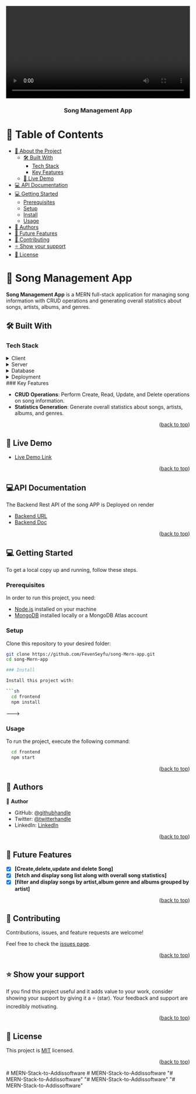
<div align="center">
  <video width="100%" height="auto" controls>
   <source src="https://github.com/FevenSeyfu/song-Mern-app/blob/dev/Song%20App%20Demo.webm"" type="video/webm">
  </video>
  <br/>
  <h3><b>Song Management App</b></h3>
</div>

# 📗 Table of Contents

- [📖 About the Project](#about-project)
  - [🛠 Built With](#built-with)
    - [Tech Stack](#tech-stack)
    - [Key Features](#key-features)
  - [🚀 Live Demo](#live-demo)
- [💻 API Documentation](#api-doc)
- [💻 Getting Started](#getting-started)
  - [Prerequisites](#prerequisites)
  - [Setup](#setup)
  - [Install](#install)
  - [Usage](#usage)
- [👥 Authors](#authors)
- [🔭 Future Features](#future-features)
- [🤝 Contributing](#contributing)
- [⭐️ Show your support](#support)
- [📝 License](#license)

<!-- PROJECT DESCRIPTION -->

# 📖 Song Management App <a name="about-project"></a>

**Song Management App** is a MERN full-stack application for managing song information with CRUD operations and generating overall statistics about songs, artists, albums, and genres.

## 🛠 Built With <a name="built-with"></a>

### Tech Stack <a name="tech-stack"></a>

<details>
  <summary>Client</summary>
  <ul>
    <li><a href="https://www.typescriptlang.org/">TypeScript</a></li>
    <li><a href="https://react.dev/">React with TypeScript</a></li>
    <li><a href="https://redux-toolkit.js.org/">Redux Toolkit</a></li>
    <li><a href="https://redux-saga.js.org/">Redux Saga</a></li>
    <li><a href="https://emotion.sh/docs/introduction">Emotion</a></li>
    <li><a href="https://rebassjs.org/">Styled Components-RebassJs</a></li>
  </ul>
</details>

<details>
  <summary>Server</summary>
  <ul>
    <li><a href="https://expressjs.com/">Express.js</a></li>
  </ul>
</details>

<details>
<summary>Database</summary>
  <ul>
    <li><a href="https://www.mongodb.com/">MongoDB</a></li>
    <li><a href="https://mongoosejs.com/">Monogoose</a></li>
  </ul>
</details>

<details>
  <summary>Deployment</summary>
  <ul>
    <li><a href="https://www.docker.com/">Docker</a></li>
  </ul>
</details>
### Key Features <a name="key-features"></a>

- **CRUD Operations**: Perform Create, Read, Update, and Delete operations on song information.
- **Statistics Generation**: Generate overall statistics about songs, artists, albums, and genres.

<p align="right">(<a href="#readme-top">back to top</a>)</p>

<!-- LIVE DEMO -->

## 🚀 Live Demo <a name="live-demo"></a>

- [Live Demo Link](https://addis-songapp.netlify.app)

<p align="right">(<a href="#readme-top">back to top</a>)</p>

<!-- API DOC -->

## 💻API Documentation <a name="api-doc"></a>

The Backend Rest API of the song APP is Deployed on render
- [Backend URL](https://song-api-pncl.onrender.com/songs/)
- [Backend Doc](https://github.com/FevenSeyfu/song-Mern-app/blob/main/backend/README.md)

<p align="right">(<a href="#readme-top">back to top</a>)</p>

<!-- GETTING STARTED -->

## 💻 Getting Started <a name="getting-started"></a>

To get a local copy up and running, follow these steps.

### Prerequisites

In order to run this project, you need:

- [Node.js](https://nodejs.org/) installed on your machine
- [MongoDB](https://www.mongodb.com/) installed locally or a MongoDB Atlas account

### Setup

Clone this repository to your desired folder:

```sh
git clone https://github.com/FevenSeyfu/song-Mern-app.git
cd song-Mern-app

### Install

Install this project with:

```sh
  cd frontend
  npm install
```
--->

### Usage

To run the project, execute the following command:

```sh
  cd frontend
  npm start
```

<p align="right">(<a href="#readme-top">back to top</a>)</p>

<!-- AUTHORS -->

## 👥 Authors <a name="authors"></a>

👤 **Author**

- GitHub: [@githubhandle](https://github.com/FevenSeyfu)
- Twitter: [@twitterhandle](https://www.twitter.com/FevenSeyfu)
- LinkedIn: [LinkedIn](https://www.linkedin.com/in/fevenseyfu/)

<p align="right">(<a href="#readme-top">back to top</a>)</p>

<!-- FUTURE FEATURES -->

## 🔭 Future Features <a name="future-features"></a>

- [x] **[Create,delete,update and delete Song]**
- [x] **[fetch and display song list along with overall song statistics]**
- [x] **[filter and display songs by artist,album genre and albums grouped by artist]**

<p align="right">(<a href="#readme-top">back to top</a>)</p>

<!-- CONTRIBUTING -->

## 🤝 Contributing <a name="contributing"></a>

Contributions, issues, and feature requests are welcome!

Feel free to check the [issues page](../../issues/).

<p align="right">(<a href="#readme-top">back to top</a>)</p>

<!-- SUPPORT -->

## ⭐️ Show your support <a name="support"></a>

If you find this project useful and it adds value to your work, consider showing your support by giving it a ⭐️ (star). Your feedback and support are incredibly motivating.

<p align="right">(<a href="#readme-top">back to top</a>)</p>

<!-- LICENSE -->

## 📝 License <a name="license"></a>

This project is [MIT](./LICENSE) licensed.

<p align="right">(<a href="#readme-top">back to top</a>)</p>
#   M E R N - S t a c k - t o - A d d i s s o f t w a r e  
 #   M E R N - S t a c k - t o - A d d i s s o f t w a r e  
 "# MERN-Stack-to-Addissoftware" 
"# MERN-Stack-to-Addissoftware" 
"# MERN-Stack-to-Addissoftware" 

